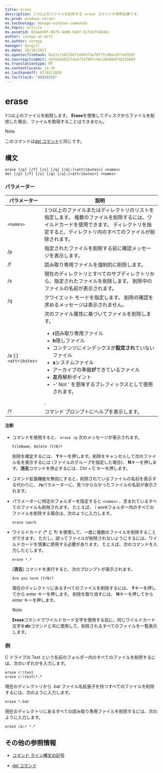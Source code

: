 ```yaml
---
title: erase
description: 1つ以上のファイルを削除する erase コマンドの参照記事です。
ms.prod: windows-server
ms.technology: manage-windows-commands
ms.topic: article
ms.assetid: 024a4d0f-8679-4e06-b46f-61fdaf5464bc
author: coreyp-at-msft
ms.author: coreyp
manager: dongill
ms.date: 10/16/2017
ms.openlocfilehash: 0a22c738215671096373a7077fc89ac87fe03597
ms.sourcegitcommit: 2afed2461574a3f53f84fc9ec28d86df3b335685
ms.translationtype: MT
ms.contentlocale: ja-JP
ms.lasthandoff: 07/02/2020
ms.locfileid: "85929318"
---
```

# <a name="erase"></a>erase

1つ以上のファイルを削除します。 **Erase**を使用してディスクからファイルを削除した場合、ファイルを取得することはできません。

> [!NOTE]
> このコマンドは[del コマンド](del.md)と同じです。


## <a name="syntax"></a>構文

```
erase [/p] [/f] [/s] [/q] [/a[:]<attributes>] <names>
del [/p] [/f] [/s] [/q] [/a[:]<attributes>] <names>
```

### <a name="parameters"></a>パラメーター

| パラメーター | 説明 |
| --------- | ----------- |
| `<names>` | 1つ以上のファイルまたはディレクトリのリストを指定します。 複数のファイルを削除するには、ワイルドカードを使用できます。 ディレクトリを指定すると、ディレクトリ内のすべてのファイルが削除されます。 |
| /p | 指定されたファイルを削除する前に確認メッセージを表示します。 |
| /f | 読み取り専用ファイルを強制的に削除します。 |
| /s | 現在のディレクトリとすべてのサブディレクトリから、指定されたファイルを削除します。 削除中のファイルの名前が表示されます。 |
| /q | クワイエット モードを指定します。 削除の確認を求めるメッセージは表示されません。 |
| /a [:]`<attributes>` | 次のファイル属性に基づいてファイルを削除します。<ul><li>**r**読み取り専用ファイル</li><li>**h**隠しファイル</li><li>コンテンツにインデックスが**設定され**ていないファイル</li><li>**s**システムファイル</li><li>アーカイブの準備**が**できているファイル</li><li>**左**再解析ポイント</li><li>**-**' Not ' を意味するプレフィックスとして使用されます。</li></ul>. |
| /? | コマンド プロンプトにヘルプを表示します。 |

#### <a name="remarks"></a>注釈

- コマンドを使用すると、 `erase /p` 次のメッセージが表示されます。

    `FileName, Delete (Y/N)?`

    削除を確定するには、 **Y**キーを押します。削除をキャンセルして次のファイル名を表示するには (ファイルのグループを指定した場合)、 **N**キーを押します。**消去**コマンドを停止するには、Ctrl + C キーを押します。

- コマンド拡張機能を無効にすると、削除されているファイルの名前を表示する代わりに、 **/s**パラメーターに、見つからなかったファイルの名前が表示されます。

- パラメーターに特定のフォルダーを指定すると `<names>` 、含まれているすべてのファイルも削除されます。 たとえば、 *\ work*フォルダー内のすべてのファイルを削除する場合は、次のように入力します。

  ```
  erase \work
  ```

- ワイルドカード (**&#42;** と **?**) を使用して、一度に複数のファイルを削除することができます。 ただし、誤ってファイルが削除されないようにするには、ワイルドカードを慎重に使用する必要があります。 たとえば、次のコマンドを入力したとします。

  ```
  erase *.*
  ```

  [**消去**] コマンドを実行すると、次のプロンプトが表示されます。

  `Are you sure (Y/N)?`

  現在のディレクトリにあるすべてのファイルを削除するには、 **Y**キーを押してから enter キーを押します。 削除を取り消すには、 **N**キーを押してから enter キーを押します。

  > [!NOTE]
  > **Erase**コマンドでワイルドカード文字を使用する前に、同じワイルドカード文字を**dir**コマンドと共に使用して、削除されるすべてのファイルを一覧表示します。

### <a name="examples"></a>例

C ドライブの Test という名前のフォルダー内のすべてのファイルを削除するには、次のいずれかを入力します。

```
erase c:\test
erase c:\test\*.*
```

現在のディレクトリから .bat ファイル名拡張子を持つすべてのファイルを削除するには、次のように入力します。

```
erase *.bat
```

現在のディレクトリにあるすべての読み取り専用ファイルを削除するには、次のように入力します。

```
erase /a:r *.*
```

## <a name="additional-references"></a>その他の参照情報

- [コマンド ライン構文の記号](command-line-syntax-key.md)

- [del コマンド](del.md)